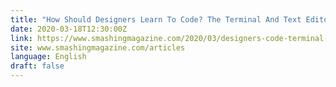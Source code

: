 ```yaml
---
title: "How Should Designers Learn To Code? The Terminal And Text Editors (Part 1)"
date: 2020-03-18T12:30:00Z
link: https://www.smashingmagazine.com/2020/03/designers-code-terminal-text-editors-part-1/?utm_medium=RSS&utm_source=news.12bit.vn
site: www.smashingmagazine.com/articles
language: English
draft: false
---
```

